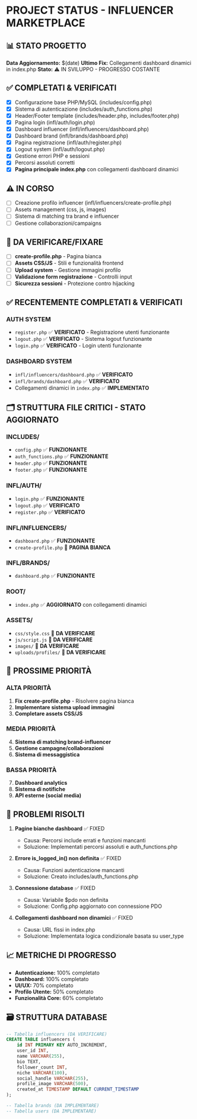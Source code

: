 # PROJECT STATUS - INFLUENCER MARKETPLACE

## 📊 STATO PROGETTO
**Data Aggiornamento:** $(date)
**Ultimo Fix:** Collegamenti dashboard dinamici in index.php
**Stato:** ⚠️ IN SVILUPPO - PROGRESSO COSTANTE

## ✅ COMPLETATI & VERIFICATI
- [x] Configurazione base PHP/MySQL (includes/config.php)
- [x] Sistema di autenticazione (includes/auth_functions.php)
- [x] Header/Footer template (includes/header.php, includes/footer.php)
- [x] Pagina login (infl/auth/login.php)
- [x] Dashboard influencer (infl/influencers/dashboard.php)
- [x] Dashboard brand (infl/brands/dashboard.php)
- [x] Pagina registrazione (infl/auth/register.php)
- [x] Logout system (infl/auth/logout.php)
- [x] Gestione errori PHP e sessioni
- [x] Percorsi assoluti corretti
- [x] **Pagina principale index.php** con collegamenti dashboard dinamici

## ⚠️ IN CORSO
- [ ] Creazione profilo influencer (infl/influencers/create-profile.php)
- [ ] Assets management (css, js, images)
- [ ] Sistema di matching tra brand e influencer
- [ ] Gestione collaborazioni/campaigns

## 🔴 DA VERIFICARE/FIXARE
- [ ] **create-profile.php** - Pagina bianca
- [ ] **Assets CSS/JS** - Stili e funzionalità frontend
- [ ] **Upload system** - Gestione immagini profilo
- [ ] **Validazione form registrazione** - Controlli input
- [ ] **Sicurezza sessioni** - Protezione contro hijacking

## ✅ RECENTEMENTE COMPLETATI & VERIFICATI
### AUTH SYSTEM
- `register.php` ✅ **VERIFICATO** - Registrazione utenti funzionante
- `logout.php` ✅ **VERIFICATO** - Sistema logout funzionante
- `login.php` ✅ **VERIFICATO** - Login utenti funzionante

### DASHBOARD SYSTEM
- `infl/influencers/dashboard.php` ✅ **VERIFICATO**
- `infl/brands/dashboard.php` ✅ **VERIFICATO**
- Collegamenti dinamici in `index.php` ✅ **IMPLEMENTATO**

## 🗂️ STRUTTURA FILE CRITICI - STATO AGGIORNATO
### INCLUDES/
- `config.php` ✅ **FUNZIONANTE**
- `auth_functions.php` ✅ **FUNZIONANTE**
- `header.php` ✅ **FUNZIONANTE**
- `footer.php` ✅ **FUNZIONANTE**

### INFL/AUTH/
- `login.php` ✅ **FUNZIONANTE**
- `logout.php` ✅ **VERIFICATO**
- `register.php` ✅ **VERIFICATO**

### INFL/INFLUENCERS/
- `dashboard.php` ✅ **FUNZIONANTE**
- `create-profile.php` 🔴 **PAGINA BIANCA**

### INFL/BRANDS/
- `dashboard.php` ✅ **FUNZIONANTE**

### ROOT/
- `index.php` ✅ **AGGIORNATO** con collegamenti dinamici

### ASSETS/
- `css/style.css` 🔴 **DA VERIFICARE**
- `js/script.js` 🔴 **DA VERIFICARE**
- `images/` 🔴 **DA VERIFICARE**
- `uploads/profiles/` 🔴 **DA VERIFICARE**

## 🎯 PROSSIME PRIORITÀ
### ALTA PRIORITÀ
1. **Fix create-profile.php** - Risolvere pagina bianca
2. **Implementare sistema upload immagini**
3. **Completare assets CSS/JS**

### MEDIA PRIORITÀ
4. **Sistema di matching brand-influencer**
5. **Gestione campagne/collaborazioni**
6. **Sistema di messaggistica**

### BASSA PRIORITÀ
7. **Dashboard analytics**
8. **Sistema di notifiche**
9. **API esterne (social media)**

## 🐛 PROBLEMI RISOLTI
1. **Pagine bianche dashboard** ✅ FIXED
   - Causa: Percorsi include errati e funzioni mancanti
   - Soluzione: Implementati percorsi assoluti e auth_functions.php

2. **Errore is_logged_in() non definita** ✅ FIXED
   - Causa: Funzioni autenticazione mancanti
   - Soluzione: Creato includes/auth_functions.php

3. **Connessione database** ✅ FIXED
   - Causa: Variabile $pdo non definita
   - Soluzione: Config.php aggiornato con connessione PDO

4. **Collegamenti dashboard non dinamici** ✅ FIXED
   - Causa: URL fissi in index.php
   - Soluzione: Implementata logica condizionale basata su user_type

## 📈 METRICHE DI PROGRESSO
- **Autenticazione:** 100% completato
- **Dashboard:** 100% completato
- **UI/UX:** 70% completato
- **Profilo Utente:** 50% completato
- **Funzionalità Core:** 60% completato

## 🗃️ STRUTTURA DATABASE
```sql
-- Tabella influencers (DA VERIFICARE)
CREATE TABLE influencers (
    id INT PRIMARY KEY AUTO_INCREMENT,
    user_id INT,
    name VARCHAR(255),
    bio TEXT,
    follower_count INT,
    niche VARCHAR(100),
    social_handle VARCHAR(255),
    profile_image VARCHAR(500),
    created_at TIMESTAMP DEFAULT CURRENT_TIMESTAMP
);

-- Tabella brands (DA IMPLEMENTARE)
-- Tabella users (DA IMPLEMENTARE)